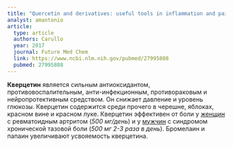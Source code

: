 ```yaml
---
title: "Quercetin and derivatives: useful tools in inflammation and pain management"
analyst: amantonio
article:
  type: article
  authors: Carullo
  year: 2017
  journal: Future Med Chem
  link: https://www.ncbi.nlm.nih.gov/pubmed/27995808
  pubmed: 27995808
---
```


**Кверцетин** является сильным антиоксидантом, противовоспалительным, анти-инфекционным, противораковым и нейропротективным средством. Он снижает давление и уровень глюкозы. Кверцетин содержится среди прочего в черешне, яблоках, красном вине и красном луке.
Кверцетин эффективен от боли у [женщин](https://www.ncbi.nlm.nih.gov/pubmed/27710596) с ревматоидным артритом (*500 мг/день*) и у [мужчин](https://www.ncbi.nlm.nih.gov/pubmed/21798389) с синдромом хронической тазовой боли (*500 мг 2-3 раза в день*). Бромелаин и папаин увеличивают усвояемость кверцетина.
